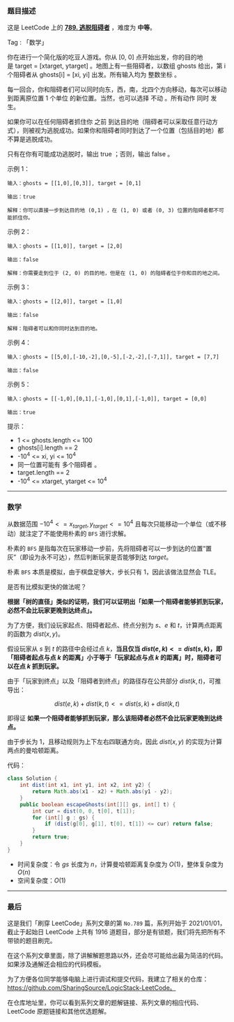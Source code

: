 ### 题目描述

这是 LeetCode 上的 **[789. 逃脱阻碍者](https://leetcode-cn.com/problems/minimum-distance-between-bst-nodes/solution/gong-shui-san-xie-yi-ti-san-jie-shu-de-s-7r17/)** ，难度为 **中等**。

Tag : 「数学」



你在进行一个简化版的吃豆人游戏。你从 [0, 0] 点开始出发，你的目的地是 target = [xtarget, ytarget] 。地图上有一些阻碍者，以数组 ghosts 给出，第 i 个阻碍者从 ghosts[i] = [xi, yi] 出发。所有输入均为 整数坐标 。

每一回合，你和阻碍者们可以同时向东，西，南，北四个方向移动，每次可以移动到距离原位置 1 个单位 的新位置。当然，也可以选择 不动 。所有动作 同时 发生。

如果你可以在任何阻碍者抓住你 之前 到达目的地（阻碍者可以采取任意行动方式），则被视为逃脱成功。如果你和阻碍者同时到达了一个位置（包括目的地）都不算是逃脱成功。

只有在你有可能成功逃脱时，输出 true ；否则，输出 false 。

示例 1：
```
输入：ghosts = [[1,0],[0,3]], target = [0,1]

输出：true

解释：你可以直接一步到达目的地 (0,1) ，在 (1, 0) 或者 (0, 3) 位置的阻碍者都不可能抓住你。 
```
示例 2：
```
输入：ghosts = [[1,0]], target = [2,0]

输出：false

解释：你需要走到位于 (2, 0) 的目的地，但是在 (1, 0) 的阻碍者位于你和目的地之间。 
```
示例 3：
```
输入：ghosts = [[2,0]], target = [1,0]

输出：false

解释：阻碍者可以和你同时达到目的地。 
```
示例 4：
```
输入：ghosts = [[5,0],[-10,-2],[0,-5],[-2,-2],[-7,1]], target = [7,7]

输出：false
```
示例 5：
```
输入：ghosts = [[-1,0],[0,1],[-1,0],[0,1],[-1,0]], target = [0,0]

输出：true
```

提示：
* 1 <= ghosts.length <= 100
* ghosts[i].length == 2
* -$10^4$ <= xi, yi <= $10^4$
* 同一位置可能有 多个阻碍者 。
* target.length == 2
* -$10^4$ <= xtarget, ytarget <= $10^4$

---

### 数学

从数据范围 $-10^4 <= x_{target}, y_{target} <= 10^4$ 且每次只能移动一个单位（或不移动）就注定了不能使用朴素的 `BFS` 进行求解。

朴素的 `BFS` 是指每次在玩家移动一步前，先将阻碍者可以一步到达的位置“置灰”（即设为永不可达），然后判断玩家是否能够到达 $target$。

朴素 `BFS` 本质是模拟，由于棋盘足够大，步长只有 $1$，因此该做法显然会 TLE。

是否有比模拟更快的做法呢？

**根据「树的直径」类似的证明，我们可以证明出「如果一个阻碍者能够抓到玩家，必然不会比玩家更晚到达终点」。**

为了方便，我们设玩家起点、阻碍者起点、终点分别为 $s$、$e$ 和 $t$，计算两点距离的函数为 $dist(x, y)$。

假设玩家从 $s$ 到 $t$ 的路径中会经过点 $k$，**当且仅当 $dist(e, k) <= dist(s, k)$，即「阻碍者起点与点 $k$ 的距离」小于等于「玩家起点与点 $k$ 的距离」时，阻碍者可以在点 $k$ 抓到玩家。**

由于「玩家到终点」以及「阻碍者到终点」的路径存在公共部分 $dist(k, t)$，可推导出：

$$
dist(e, k) + dist(k, t) <= dist(s, k) + dist(k, t)
$$

即得证 **如果一个阻碍者能够抓到玩家，那么该阻碍者必然不会比玩家更晚到达终点。**

由于步长为 $1$，且移动规则为上下左右四联通方向，因此 $dist(x, y)$ 的实现为计算两点的曼哈顿距离。

代码：
```Java
class Solution {
    int dist(int x1, int y1, int x2, int y2) {
        return Math.abs(x1 - x2) + Math.abs(y1 - y2);
    }
    public boolean escapeGhosts(int[][] gs, int[] t) {
        int cur = dist(0, 0, t[0], t[1]);
        for (int[] g : gs) {
            if (dist(g[0], g[1], t[0], t[1]) <= cur) return false;
        }
        return true;
    }
}
```
* 时间复杂度：令 $gs$ 长度为 $n$，计算曼哈顿距离复杂度为 $O(1)$，整体复杂度为 $O(n)$
* 空间复杂度：$O(1)$

---

### 最后

这是我们「刷穿 LeetCode」系列文章的第 `No.789` 篇，系列开始于 2021/01/01，截止于起始日 LeetCode 上共有 1916 道题目，部分是有锁题，我们将先把所有不带锁的题目刷完。

在这个系列文章里面，除了讲解解题思路以外，还会尽可能给出最为简洁的代码。如果涉及通解还会相应的代码模板。

为了方便各位同学能够电脑上进行调试和提交代码，我建立了相关的仓库：https://github.com/SharingSource/LogicStack-LeetCode。

在仓库地址里，你可以看到系列文章的题解链接、系列文章的相应代码、LeetCode 原题链接和其他优选题解。

